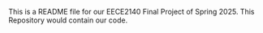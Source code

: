 This is a README file for our EECE2140 Final Project of Spring 2025.
This Repository would contain our code.